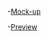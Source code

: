 
-[Mock-up](https://www.figma.com/file/iAAF70BLVoMipe5hq37SuJ/%D0%9C%D0%B0%D0%BA%D0%B5%D1%82-%D1%82%D0%B5%D1%81%D1%82-%D0%B2%D0%B5%D1%80%D1%81%D1%82%D0%BA%D0%B0?node-id=0%3A1)

-[Preview](https://dead-tr.github.io/Glyanec_test_task/)
